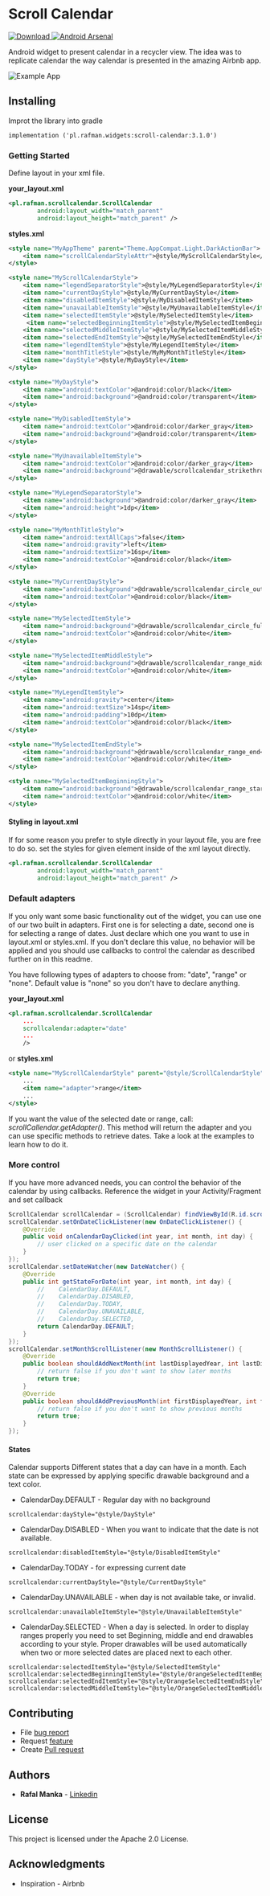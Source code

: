 # Scroll Calendar

[![Download](https://api.bintray.com/packages/rafalmanka/maven/scroll-calendar/images/download.svg) ](https://bintray.com/rafalmanka/maven/scroll-calendar/_latestVersion)
[![Android Arsenal](https://img.shields.io/badge/Android%20Arsenal-ScrollCalendar-brightgreen.svg?style=flat)](https://android-arsenal.com/details/1/6228)

Android widget to present calendar in a recycler view. The idea was to
replicate calendar the way calendar is presented in the amazing
Airbnb app.

![Example App](gif.gif)

## Installing

Improt the library into gradle

```
implementation ('pl.rafman.widgets:scroll-calendar:3.1.0')
```

### Getting Started

Define layout in your xml file.

**your_layout.xml**
```xml
<pl.rafman.scrollcalendar.ScrollCalendar
        android:layout_width="match_parent"
        android:layout_height="match_parent" />
```

**styles.xml**
```xml
<style name="MyAppTheme" parent="Theme.AppCompat.Light.DarkActionBar">
    <item name="scrollCalendarStyleAttr">@style/MyScrollCalendarStyle</item>
</style>

<style name="MyScrollCalendarStyle">
    <item name="legendSeparatorStyle">@style/MyLegendSeparatorStyle</item>
    <item name="currentDayStyle">@style/MyCurrentDayStyle</item>
    <item name="disabledItemStyle">@style/MyDisabledItemStyle</item>
    <item name="unavailableItemStyle">@style/MyUnavailableItemStyle</item>
    <item name="selectedItemStyle">@style/MySelectedItemStyle</item>
     <item name="selectedBeginningItemStyle">@style/MySelectedItemBeginningStyle</item>
    <item name="selectedMiddleItemStyle">@style/MySelectedItemMiddleStyle</item>
    <item name="selectedEndItemStyle">@style/MySelectedItemEndStyle</item>
    <item name="legendItemStyle">@style/MyLegendItemStyle</item>
    <item name="monthTitleStyle">@style/MyMyMonthTitleStyle</item>
    <item name="dayStyle">@style/MyDayStyle</item>
</style>

<style name="MyDayStyle">
    <item name="android:textColor">@android:color/black</item>
    <item name="android:background">@android:color/transparent</item>
</style>

<style name="MyDisabledItemStyle">
    <item name="android:textColor">@android:color/darker_gray</item>
    <item name="android:background">@android:color/transparent</item>
</style>

<style name="MyUnavailableItemStyle">
    <item name="android:textColor">@android:color/darker_gray</item>
    <item name="android:background">@drawable/scrollcalendar_strikethrough</item>
</style>

<style name="MyLegendSeparatorStyle">
    <item name="android:background">@android:color/darker_gray</item>
    <item name="android:height">1dp</item>
</style>

<style name="MyMonthTitleStyle">
    <item name="android:textAllCaps">false</item>
    <item name="android:gravity">left</item>
    <item name="android:textSize">16sp</item>
    <item name="android:textColor">@android:color/black</item>
</style>

<style name="MyCurrentDayStyle">
    <item name="android:background">@drawable/scrollcalendar_circle_outline</item>
    <item name="android:textColor">@android:color/black</item>
</style>

<style name="MySelectedItemStyle">
    <item name="android:background">@drawable/scrollcalendar_circle_full</item>
    <item name="android:textColor">@android:color/white</item>
</style>

<style name="MySelectedItemMiddleStyle">
    <item name="android:background">@drawable/scrollcalendar_range_middle</item>
    <item name="android:textColor">@android:color/white</item>
</style>

<style name="MyLegendItemStyle">
    <item name="android:gravity">center</item>
    <item name="android:textSize">14sp</item>
    <item name="android:padding">10dp</item>
    <item name="android:textColor">@android:color/black</item>
</style>

<style name="MySelectedItemEndStyle">
    <item name="android:background">@drawable/scrollcalendar_range_end</item>
    <item name="android:textColor">@android:color/white</item>
</style>

<style name="MySelectedItemBeginningStyle">
    <item name="android:background">@drawable/scrollcalendar_range_start</item>
    <item name="android:textColor">@android:color/white</item>
</style>

```

#### Styling in layout.xml
If for some reason you prefer to style directly in your layout file, you
are free to do so. set the styles for given element inside of the xml layout directly.

```xml
<pl.rafman.scrollcalendar.ScrollCalendar
        android:layout_width="match_parent"
        android:layout_height="match_parent" />
```

### Default adapters

If you only want some basic functionality out of the widget, you can
use one of our two built in adapters. First one is for selecting a date,
second one is for selecting a range of dates. Just declare which one
you want to use in layout.xml or styles.xml. If you don't declare this value,
no behavior will be applied and you should use callbacks to control the
calendar as described further on in this readme.

You have following types of adapters to choose from: "date", "range" or "none".
Default value is "none" so you don't have to declare anything.

**your_layout.xml**
```xml
<pl.rafman.scrollcalendar.ScrollCalendar
    ...
    scrollcalendar:adapter="date"
    ...
    />
```
or **styles.xml**
```xml
<style name="MyScrollCalendarStyle" parent="@style/ScrollCalendarStyle">
    ...
    <item name="adapter">range</item>
    ...
</style>
```

If you want the value of the selected date or range, call:
*scrollCallendar.getAdapter()*. This method will return the
adapter and you can use specific methods to retrieve dates.
Take a look at the examples to learn how to do it.

### More control

If you have more advanced needs, you can control the behavior of the
calendar by using callbacks.
Reference the widget in your Activity/Fragment and set callback

```java
ScrollCalendar scrollCalendar = (ScrollCalendar) findViewById(R.id.scrollCalendar);
scrollCalendar.setOnDateClickListener(new OnDateClickListener() {
    @Override
    public void onCalendarDayClicked(int year, int month, int day) {
        // user clicked on a specific date on the calendar
    }
});
scrollCalendar.setDateWatcher(new DateWatcher() {
    @Override
    public int getStateForDate(int year, int month, int day) {
        //    CalendarDay.DEFAULT,
        //    CalendarDay.DISABLED,
        //    CalendarDay.TODAY,
        //    CalendarDay.UNAVAILABLE,
        //    CalendarDay.SELECTED,
        return CalendarDay.DEFAULT;
    }
});
scrollCalendar.setMonthScrollListener(new MonthScrollListener() {
    @Override
    public boolean shouldAddNextMonth(int lastDisplayedYear, int lastDisplayedMonth) {
        // return false if you don't want to show later months
        return true;
    }
    @Override
    public boolean shouldAddPreviousMonth(int firstDisplayedYear, int firstDisplayedMonth) {
        // return false if you don't want to show previous months
        return true;
    }
});
```

#### States
Calendar supports Different states that a day can have in a month.
Each state can be expressed by applying specific drawable background and
a text color.
* CalendarDay.DEFAULT - Regular day with no background
```
scrollcalendar:dayStyle="@style/DayStyle"
```
* CalendarDay.DISABLED - When you want to indicate that the date
is not available.
```
scrollcalendar:disabledItemStyle="@style/DisabledItemStyle"
```
* CalendarDay.TODAY - for expressing current date
```
scrollcalendar:currentDayStyle="@style/CurrentDayStyle"
```
* CalendarDay.UNAVAILABLE - when day is not available take, or invalid.
```
scrollcalendar:unavailableItemStyle="@style/UnavailableItemStyle"
```
* CalendarDay.SELECTED - When a day is selected. In order to display ranges properly you need
to set Beginning, middle and end drawables according to your style.
Proper drawables will be used automatically when two or more selected
dates are placed next to each other.
```
scrollcalendar:selectedItemStyle="@style/SelectedItemStyle"
scrollcalendar:selectedBeginningItemStyle="@style/OrangeSelectedItemBeginningStyle"
scrollcalendar:selectedEndItemStyle="@style/OrangeSelectedItemEndStyle"
scrollcalendar:selectedMiddleItemStyle="@style/OrangeSelectedItemMiddleStyle"
```

## Contributing

* File [bug report](https://github.com/RafalManka/ScrollCalendar/issues/new)
* Request [feature](https://github.com/RafalManka/ScrollCalendar/issues/new)
* Create [Pull request](https://github.com/RafalManka/ScrollCalendar/pulls)

## Authors

* **Rafal Manka** - [Linkedin](https://www.linkedin.com/in/rafał-mańka-40ba2b5b)


## License

This project is licensed under the Apache 2.0 License.

## Acknowledgments

* Inspiration - Airbnb

